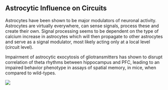 ## Astrocytic Influence on Circuits

Astrocytes have been shown to be major modulators of neuronal activity. Astrocytes are virtually everywhere, can sense signals, process these and create their own. Signal processing seems to be dependent on the type of calcium increase in astrocytes which will then propagate to other astrocytes and serve as a signal modulator, most likely acting only at a local level (circuit level).

Impairment of astrocytic exocytosis of gliotransmitters has shown to disrupt correlation of theta rhythms between hippocampus and PFC, leading to an impaired behavior phenotype in assays of spatial memory, in mice, when compared to wild-types.

![](<2 - Source Material/Masters/attachments/Attachment 1.jpeg>)